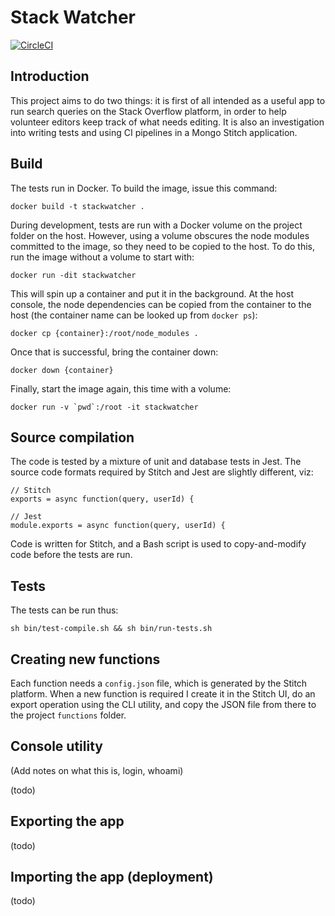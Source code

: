 Stack Watcher
===

[![CircleCI](https://circleci.com/gh/halfer/stackwatcher/tree/master.svg?style=svg)](https://circleci.com/gh/halfer/stackwatcher/tree/master)

Introduction
---

This project aims to do two things: it is first of all intended as a useful app to run search
queries on the Stack Overflow platform, in order to help volunteer editors keep track of
what needs editing. It is also an investigation into writing tests and using CI pipelines
in a Mongo Stitch application.

Build
---

The tests run in Docker. To build the image, issue this command:

    docker build -t stackwatcher .

During development, tests are run with a Docker volume on the project folder on the host. However,
using a volume obscures the node modules committed to the image, so they need to be copied to the
host. To do this, run the image without a volume to start with:

    docker run -dit stackwatcher

This will spin up a container and put it in the background. At the host console, the node
dependencies can be copied from the container to the host (the container name can be looked up
from `docker ps`):

    docker cp {container}:/root/node_modules .

Once that is successful, bring the container down:

    docker down {container}

Finally, start the image again, this time with a volume:

    docker run -v `pwd`:/root -it stackwatcher

Source compilation
---

The code is tested by a mixture of unit and database tests in Jest. The source code formats required
by Stitch and Jest are slightly different, viz:

```
// Stitch
exports = async function(query, userId) {

// Jest
module.exports = async function(query, userId) {
```

Code is written for Stitch, and a Bash script is used to copy-and-modify code before the tests are
run.

Tests
---

The tests can be run thus:

    sh bin/test-compile.sh && sh bin/run-tests.sh

Creating new functions
---

Each function needs a `config.json` file, which is generated by the Stitch platform. When a new
function is required I create it in the Stitch UI, do an export operation using the CLI utility, and
copy the JSON file from there to the project `functions` folder.

Console utility
---

(Add notes on what this is, login, whoami)

(todo)

Exporting the app
---

(todo)

Importing the app (deployment)
---

(todo)
